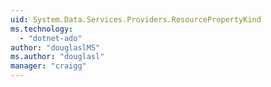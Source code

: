 ```yaml
---
uid: System.Data.Services.Providers.ResourcePropertyKind
ms.technology: 
  - "dotnet-ado"
author: "douglaslMS"
ms.author: "douglasl"
manager: "craigg"
---
```

